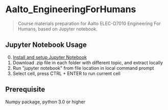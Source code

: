 # Aalto_EngineeringForHumans
> Course materials preparation for Aalto ELEC-D7010 Engineering For Humans, based on Jupyter notebook.

## Jupyter Notebook Usage
0. [Install and setup Jupyter Notebook](http://jupyter.readthedocs.io/en/latest/install.html)
1. Download .zip file in each folder with different topic, and extract locally
2. Run "jupyter notebook" from file location in local command prompt
3. Select cell, press CTRL + ENTER to run current cell

## Prerequisite
Numpy package, python 3.0 or higher

